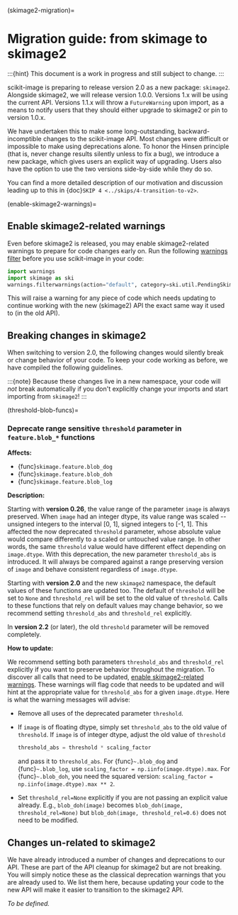 (skimage2-migration)=

# Migration guide: from skimage to skimage2

:::{hint}
This document is a work in progress and still subject to change.
:::

scikit-image is preparing to release version 2.0 as a new package: `skimage2`.
Alongside skimage2, we will release version 1.0.0. Versions 1.x will be using the current API.
Versions 1.1.x will throw a `FutureWarning` upon import, as a means to notify users that
they should either upgrade to skimage2 or pin to version 1.0.x.

We have undertaken this to make some long-outstanding, backward-incomptible changes to the scikit-image API.
Most changes were difficult or impossible to make using deprecations alone.
To honor the Hinsen principle (that is, never change results silently unless to fix a bug), we introduce a new package, which gives users an explicit way of upgrading.
Users also have the option to use the two versions side-by-side while they do so.

You can find a more detailed description of our motivation and discussion leading up to this in {doc}`SKIP 4 <../skips/4-transition-to-v2>`.

(enable-skimage2-warnings)=

## Enable skimage2-related warnings

Even before skimage2 is released, you may enable skimage2-related warnings to prepare for code changes early on.
Run the following [warnings filter](https://docs.python.org/3/library/warnings.html#the-warnings-filter) before you use scikit-image in your code:

```python
import warnings
import skimage as ski
warnings.filterwarnings(action="default", category=ski.util.PendingSkimage2Change)
```

This will raise a warning for any piece of code which needs updating to continue working with the new (skimage2) API the exact same way it used to (in the old API).

## Breaking changes in skimage2

When switching to version 2.0, the following changes would silently break or change behavior of your code.
To keep your code working as before, we have compiled the following guidelines.

:::{note}
Because these changes live in a new namespace, your code will *not* break automatically if you don't explicitly change your imports and start importing from `skimage2`!
:::

(threshold-blob-funcs)=

### Deprecate range sensitive `threshold` parameter in `feature.blob_*` functions

**Affects:**

- {func}`skimage.feature.blob_dog`
- {func}`skimage.feature.blob_doh`
- {func}`skimage.feature.blob_log`

**Description:**

Starting with **version 0.26**, the value range of the parameter `image` is always preserved.
When `image` had an integer dtype, its value range was scaled -- unsigned integers to the interval [0, 1], signed integers to [-1, 1].
This affected the now deprecated `threshold` parameter, whose absolute value would compare differently to a scaled or untouched value range.
In other words, the same `threshold` value would have different effect depending on `image.dtype`.
With this deprecation, the new parameter `threshold_abs` is introduced.
It will always be compared against a range preserving version of `image` and behave consistent regardless of `image.dtype`.

Starting with **version 2.0** and the new `skimage2` namespace, the default values of these functions are updated too.
The default of `threshold` will be set to `None` and `threshold_rel` will be set to the old value of `threshold`.
Calls to these functions that rely on default values may change behavior, so we recommend setting `threshold_abs` and `threshold_rel` explicitly.

In **version 2.2** (or later), the old `threshold` parameter will be removed completely.

**How to update:**

We recommend setting both parameters `threshold_abs` and `threshold_rel` explicitly if you want to preserve behavior throughout the migration.
To discover all calls that need to be updated, [enable skimage2-related warnings](#enable-skimage2-warnings).
These warnings will flag code that needs to be updated and will hint at the appropriate value for `threshold_abs` for a given `image.dtype`.
Here is what the warning messages will advise:

- Remove all uses of the deprecated parameter `threshold`.

- If `image` is of floating dtype, simply set `threshold_abs` to the old value of `threshold`.
  If `image` is of integer dtype, adjust the old value of `threshold`

  ```python
  threshold_abs = threshold * scaling_factor
  ```

  and pass it to `threshold_abs`.
  For {func}`~.blob_dog` and {func}`~.blob_log`, use `scaling_factor = np.iinfo(image.dtype).max`.
  For {func}`~.blob_doh`, you need the squared version: `scaling_factor = np.iinfo(image.dtype).max ** 2`.

- Set `threshold_rel=None` explicitly if you are not passing an explicit value already.
  E.g., `blob_doh(image)` becomes `blob_doh(image, threshold_rel=None)` but `blob_doh(image, threshold_rel=0.6)` does not need to be modified.

## Changes un-related to skimage2

We have already introduced a number of changes and deprecations to our API.
These are part of the API cleanup for skimage2 but are not breaking.
You will simply notice these as the classical deprecation warnings that you are already used to.
We list them here, because updating your code to the new API will make it easier to transition to the skimage2 API.

_To be defined._
